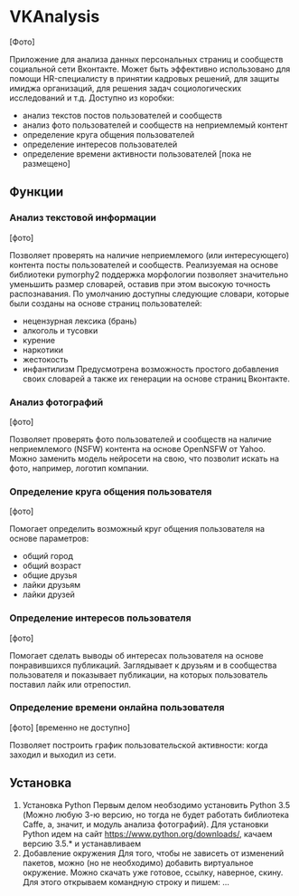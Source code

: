 # VKAnalysis
[Фото]

Приложение для анализа данных персональных страниц и сообществ социальной сети Вконтакте.
Может быть эффективно использовано для помощи HR-специалисту в принятии кадровых решений, для защиты имиджа организаций, для решения задач социологических исследований и т.д.
Доступно из коробки:
- анализ текстов постов пользователей и сообществ
- анализ фото пользователей и сообществ на неприемлемый контент
- определение круга общения пользователей
- определение интересов пользователей
- определение времени активности пользователей [пока не размещено]

## Функции
### Анализ текстовой информации
[фото]

Позволяет проверять на наличие неприемлемого (или интересующего) контента посты пользователей и сообществ. Реализуемая на основе библиотеки pymorphy2 поддержка морфологии позволяет значительно уменьшить размер словарей, оставив при этом высокую точность распознавания.
По умолчанию доступны следующие словари, которые были созданы на основе страниц пользователей:
- нецензурная лексика (брань)
- алкоголь и тусовки
- курение
- наркотики
- жестокость
- инфантилизм
Предусмотрена возможность простого добавления своих словарей а также их генерации на основе страниц Вконтакте.

### Анализ фотографий
[фото]

Позволяет проверять фото пользователей и сообществ на наличие неприемлемого (NSFW) контента на основе OpenNSFW от Yahoo.
Можно заменить модель нейросети на свою, что позволит искать на фото, например, логотип компании.

### Определение круга общения пользователя
[фото]

Помогает определить возможный круг общения пользователя на основе параметров:
- общий город
- общий возраст
- общие друзья
- лайки друзьям
- лайки друзей

### Определение интересов пользователя
[фото]

Помогает сделать выводы об интересах пользователя на основе понравившихся публикаций. Заглядывает к друзьям и в сообщества пользователя и показывает публикации, на которых пользователь поставил лайк или отрепостил.

### Определение времени онлайна пользователя
[фото]
[временно не доступно]

Позволяет построить график пользовательской активности: когда заходил и выходил из сети.

## Установка
1) Установка Python 
Первым делом необзодимо установить Python 3.5 (Можно любую 3-ю версию, но тогда не будет работать библиотека Caffe, а, значит, и модуль анализа фотографий).
Для установки Python идем на сайт https://www.python.org/downloads/, качаем версию 3.5.* и устанавливаем
2) Добавление окружения
Для того, чтобы не зависеть от изменений пакетов, можно (но не необходимо) добавить виртуальное окружение.
Можно скачать уже готовое, ссылку, наверное, скину.
Для этого открываем командную строку и пишем:
...
